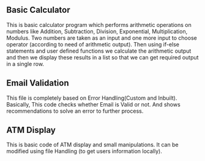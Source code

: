 <h2>Basic Calculator</h2>
This is basic calculator program which performs arithmetic operations on numbers like Addition, Subtraction, Division, Exponential, Multiplication, Modulus. Two numbers are taken as an input and one more input to choose operator (according to need of arithmetic output). Then using if-else statements and user defined functions we calculate the arithmetic output  and then we display these results in a list so that we can get required output in a single row.
 
<h2>Email Validation</h2>
This file is completely based on Error Handling(Custom and Inbuilt). Basically, This code checks whether Email is Valid or not. And shows recommendations to solve an error to further process.

<h2>ATM Display</h2>
This is basic code of ATM display and small manipulations. It can be modified using file Handling (to get users information locally).

